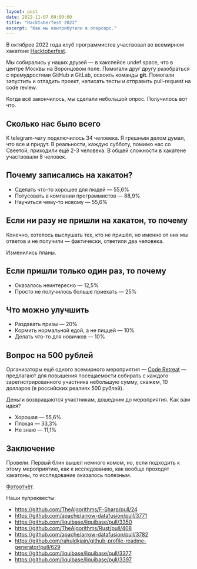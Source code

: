 ```yaml
---
layout: post
date: 2022-11-07 09:00:00
title: "Hacktoberfest 2022"
excerpt: "Как мы контрибутили в оперсорс."
---
```


В октябрее 2022 года клуб программистов участвовал во всемирном хакатоне [Hacktoberfest](https://hacktoberfest.com).

Мы собирались у наших друзей — в хакспейсе undef space, что в центре Москвы на Воронцовом поле. Помогали друг другу разобраться с премудростями GitHub и GitLab, освоить команды **git**. Помогали запустить и отладить проект, написать тесты и отправить pull-request на code review.

Когда всё закончилось, мы сделали небольшой опрос. Получилось вот что.

## Сколько нас было всего

К telegram-чату подключилось 34 человека. Я грешным делом думал, что все и придут. В реальности, каждую субботу, помимо нас со Свеетой, приходили ещё 2-3 человека. В общей сложности в хакатене участвовали 8 человек.

## Почему записались на хакатон?

* Сделать что-то хорошее для людей — 55,6%
* Потусовать в компании программистов — 88,9%
* Научиться чему-то новому — 55,6%

## Если ни разу не пришли на хакатон, то почему

Конечно, хотелось выслушать тех, кто не пришёл, но именно от них мы ответов и не получили — фактически, ответили два человека.

Изменились планы.

## Если пришли только один раз, то почему

* Оказалось неинтересно — 12,5%
* Просто не получилось больше приехать — 25%

## Что можно улучшить

* Раздавать призы — 20%
* Кормить нормальной едой, а не пиццей — 10%
* Делать что-то для новичков — 10%

## Вопрос на 500 рублей

Организаторы ещё одного всемирного мероприятия — [Code Retreat](https://www.coderetreat.org/) — предлагают для повышения посещаемости собирать с каждого зарегистрированного участника небольшую сумму, скажем, 10 долларов (в российских реалиях 500 рублей).

Деньги возвращаются участникам, дошедним до мероприятия. Как вам идея?

* Хорошая — 55,6%
* Плохая — 33,3%
* Не знаю — 11,1%

## Заключение

Провели. Первый блин вышел немного комом, но, если подходить к этому мероприятию, как к исследованию, как вообще проходят хакатоны, то исследование оказалось полезным.

[Фотоотчёт](https://vk.com/progmsk?w=wall-215542858_11%2Fall).

Наши пулреквесты:

* https://github.com/TheAlgorithms/F-Sharp/pull/24
* https://github.com/apache/arrow-datafusion/pull/3771
* https://github.com/liquibase/liquibase/pull/3350
* https://github.com/TheAlgorithms/Rust/pull/408
* https://github.com/apache/arrow-datafusion/pull/3782
* https://github.com/rahuldkjain/github-profile-readme-generator/pull/629
* https://github.com/liquibase/liquibase/pull/3377
* https://github.com/liquibase/liquibase/pull/3397
